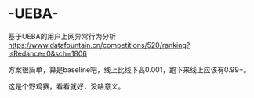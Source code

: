 # -UEBA-
基于UEBA的用户上网异常行为分析
https://www.datafountain.cn/competitions/520/ranking?isRedance=0&sch=1806

方案很简单，算是baseline吧，线上比线下高0.001，跑下来线上应该有0.99+。

这是个野鸡赛，看看就好，没啥意义。

